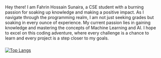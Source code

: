 Hey there! I am Fahrin Hossain Sunaira, a CSE student with a burning passion for soaking up knowledge and making a positive impact. As I navigate through the programming realm, I am not just seeking grades but soaking in every ounce of experience. My current passion lies in gaining knowledge and mastering the concepts of Machine Learning and AI. I hope to excel on this coding adventure, where every challenge is a chance to learn and every project is a step closer to my goals.

###

[![Top Langs](https://github-readme-stats.vercel.app/api/top-langs/?username=Sunaira1101&layout=compact&theme=vision-friendly-dark)](https://github.com/anuraghazra/github-readme-stats)

<!--
**Sunaira1101/Sunaira1101** is a ✨ _special_ ✨ repository because its `README.md` (this file) appears on your GitHub profile.

Here are some ideas to get you started:

- 🔭 I’m currently working on ...
- 🌱 I’m currently learning ...
- 👯 I’m looking to collaborate on ...
- 🤔 I’m looking for help with ...
- 💬 Ask me about ...
- 📫 How to reach me: ...
- 😄 Pronouns: ...
- ⚡ Fun fact: ...
-->
